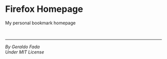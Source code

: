# Firefox Homepage
My personal bookmark homepage

<br>

***
*By Geraldo Fada*
<br>
*Under MIT License*